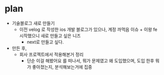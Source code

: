 # plan

- 기술블로그 새로 만들기
  - 이전 velog 로 작성한 ios 개발 블로그가 있으나, 계정 까먹음 이슈 + 이왕 fe 시작했으니 새로 만들고 싶은 니즈
    - next로 만들고 싶다.
- 만든 후,
  - 회사 프로젝트에서 적용해본거 정리
    - 단순 이걸 해봤어요 를 떠나서, 뭐가 문제였고 왜 도입했으며, 도입 한후 뭐가 좋아졌는지, 분석해보는거에 집중
